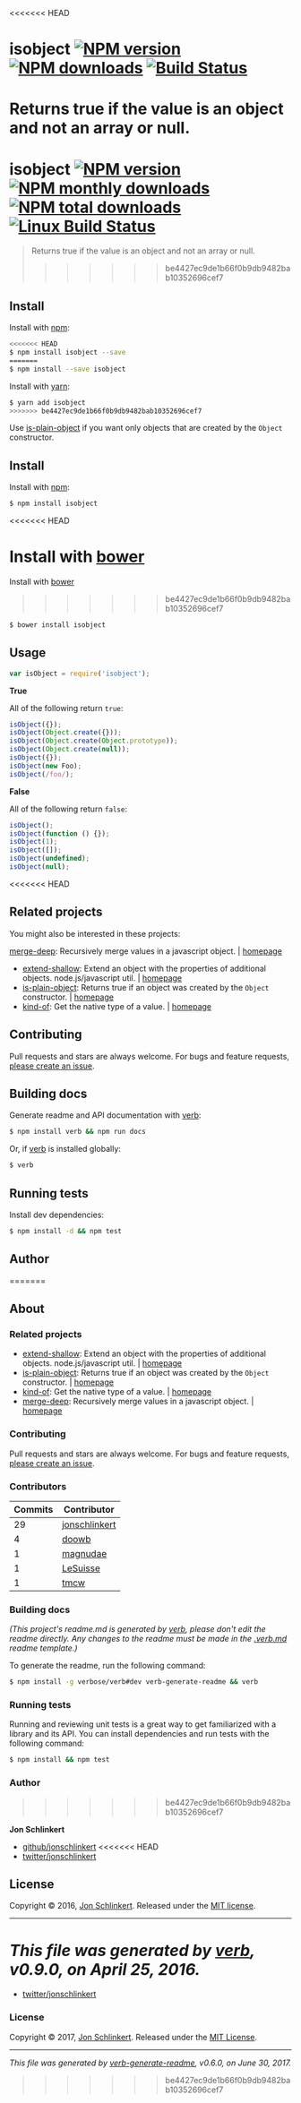 <<<<<<< HEAD
# isobject [![NPM version](https://img.shields.io/npm/v/isobject.svg?style=flat)](https://www.npmjs.com/package/isobject) [![NPM downloads](https://img.shields.io/npm/dm/isobject.svg?style=flat)](https://npmjs.org/package/isobject) [![Build Status](https://img.shields.io/travis/jonschlinkert/isobject.svg?style=flat)](https://travis-ci.org/jonschlinkert/isobject)

Returns true if the value is an object and not an array or null.
=======
# isobject [![NPM version](https://img.shields.io/npm/v/isobject.svg?style=flat)](https://www.npmjs.com/package/isobject) [![NPM monthly downloads](https://img.shields.io/npm/dm/isobject.svg?style=flat)](https://npmjs.org/package/isobject)  [![NPM total downloads](https://img.shields.io/npm/dt/isobject.svg?style=flat)](https://npmjs.org/package/isobject) [![Linux Build Status](https://img.shields.io/travis/jonschlinkert/isobject.svg?style=flat&label=Travis)](https://travis-ci.org/jonschlinkert/isobject)

> Returns true if the value is an object and not an array or null.
>>>>>>> be4427ec9de1b66f0b9db9482bab10352696cef7

## Install

Install with [npm](https://www.npmjs.com/):

```sh
<<<<<<< HEAD
$ npm install isobject --save
=======
$ npm install --save isobject
```

Install with [yarn](https://yarnpkg.com):

```sh
$ yarn add isobject
>>>>>>> be4427ec9de1b66f0b9db9482bab10352696cef7
```

Use [is-plain-object](https://github.com/jonschlinkert/is-plain-object) if you want only objects that are created by the `Object` constructor.

## Install

Install with [npm](https://www.npmjs.com/):

```sh
$ npm install isobject
```
<<<<<<< HEAD

Install with [bower](http://bower.io/)
=======
Install with [bower](https://bower.io/)
>>>>>>> be4427ec9de1b66f0b9db9482bab10352696cef7

```sh
$ bower install isobject
```

## Usage

```js
var isObject = require('isobject');
```

**True**

All of the following return `true`:

```js
isObject({});
isObject(Object.create({}));
isObject(Object.create(Object.prototype));
isObject(Object.create(null));
isObject({});
isObject(new Foo);
isObject(/foo/);
```

**False**

All of the following return `false`:

```js
isObject();
isObject(function () {});
isObject(1);
isObject([]);
isObject(undefined);
isObject(null);
```

<<<<<<< HEAD
## Related projects

You might also be interested in these projects:

[merge-deep](https://www.npmjs.com/package/merge-deep): Recursively merge values in a javascript object. | [homepage](https://github.com/jonschlinkert/merge-deep)

* [extend-shallow](https://www.npmjs.com/package/extend-shallow): Extend an object with the properties of additional objects. node.js/javascript util. | [homepage](https://github.com/jonschlinkert/extend-shallow)
* [is-plain-object](https://www.npmjs.com/package/is-plain-object): Returns true if an object was created by the `Object` constructor. | [homepage](https://github.com/jonschlinkert/is-plain-object)
* [kind-of](https://www.npmjs.com/package/kind-of): Get the native type of a value. | [homepage](https://github.com/jonschlinkert/kind-of)

## Contributing

Pull requests and stars are always welcome. For bugs and feature requests, [please create an issue](https://github.com/jonschlinkert/isobject/issues/new).

## Building docs

Generate readme and API documentation with [verb](https://github.com/verbose/verb):

```sh
$ npm install verb && npm run docs
```

Or, if [verb](https://github.com/verbose/verb) is installed globally:

```sh
$ verb
```

## Running tests

Install dev dependencies:

```sh
$ npm install -d && npm test
```

## Author
=======
## About

### Related projects

* [extend-shallow](https://www.npmjs.com/package/extend-shallow): Extend an object with the properties of additional objects. node.js/javascript util. | [homepage](https://github.com/jonschlinkert/extend-shallow "Extend an object with the properties of additional objects. node.js/javascript util.")
* [is-plain-object](https://www.npmjs.com/package/is-plain-object): Returns true if an object was created by the `Object` constructor. | [homepage](https://github.com/jonschlinkert/is-plain-object "Returns true if an object was created by the `Object` constructor.")
* [kind-of](https://www.npmjs.com/package/kind-of): Get the native type of a value. | [homepage](https://github.com/jonschlinkert/kind-of "Get the native type of a value.")
* [merge-deep](https://www.npmjs.com/package/merge-deep): Recursively merge values in a javascript object. | [homepage](https://github.com/jonschlinkert/merge-deep "Recursively merge values in a javascript object.")

### Contributing

Pull requests and stars are always welcome. For bugs and feature requests, [please create an issue](../../issues/new).

### Contributors

| **Commits** | **Contributor** |  
| --- | --- |  
| 29 | [jonschlinkert](https://github.com/jonschlinkert) |  
| 4  | [doowb](https://github.com/doowb) |  
| 1  | [magnudae](https://github.com/magnudae) |  
| 1  | [LeSuisse](https://github.com/LeSuisse) |  
| 1  | [tmcw](https://github.com/tmcw) |  

### Building docs

_(This project's readme.md is generated by [verb](https://github.com/verbose/verb-generate-readme), please don't edit the readme directly. Any changes to the readme must be made in the [.verb.md](.verb.md) readme template.)_

To generate the readme, run the following command:

```sh
$ npm install -g verbose/verb#dev verb-generate-readme && verb
```

### Running tests

Running and reviewing unit tests is a great way to get familiarized with a library and its API. You can install dependencies and run tests with the following command:

```sh
$ npm install && npm test
```

### Author
>>>>>>> be4427ec9de1b66f0b9db9482bab10352696cef7

**Jon Schlinkert**

* [github/jonschlinkert](https://github.com/jonschlinkert)
<<<<<<< HEAD
* [twitter/jonschlinkert](http://twitter.com/jonschlinkert)

## License

Copyright © 2016, [Jon Schlinkert](https://github.com/jonschlinkert).
Released under the [MIT license](https://github.com/jonschlinkert/isobject/blob/master/LICENSE).

***

_This file was generated by [verb](https://github.com/verbose/verb), v0.9.0, on April 25, 2016._
=======
* [twitter/jonschlinkert](https://twitter.com/jonschlinkert)

### License

Copyright © 2017, [Jon Schlinkert](https://github.com/jonschlinkert).
Released under the [MIT License](LICENSE).

***

_This file was generated by [verb-generate-readme](https://github.com/verbose/verb-generate-readme), v0.6.0, on June 30, 2017._
>>>>>>> be4427ec9de1b66f0b9db9482bab10352696cef7
